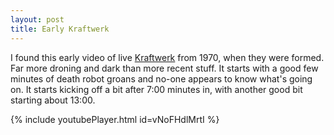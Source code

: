 ```yaml
---
layout: post
title: Early Kraftwerk
---
```


I found this early video of live [Kraftwerk](https://en.wikipedia.org/wiki/Kraftwerk "Kraftwerk on Wikipedia") from 1970, when they were formed. Far more droning and dark than more recent stuff. It starts with a good few minutes of death robot groans and no-one appears to know what's going on. It starts kicking off a bit after 7:00 minutes in, with another good bit starting about 13:00.

{% include youtubePlayer.html id=vNoFHdlMrtI %}

